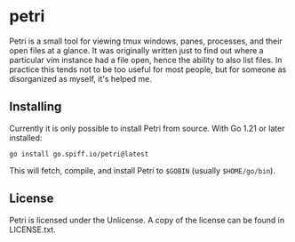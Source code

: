 petri
=====

Petri is a small tool for viewing tmux windows, panes, processes, and their open files at a glance.
It was originally written just to find out where a particular vim instance had a file open, hence the ability to also list files.
In practice this tends not to be too useful for most people, but for someone as disorganized as myself, it's helped me.

Installing
----------

Currently it is only possible to install Petri from source.
With Go 1.21 or later installed:

```
go install go.spiff.io/petri@latest
```

This will fetch, compile, and install Petri to `$GOBIN` (usually `$HOME/go/bin`).

License
-------

Petri is licensed under the Unlicense.
A copy of the license can be found in LICENSE.txt.
